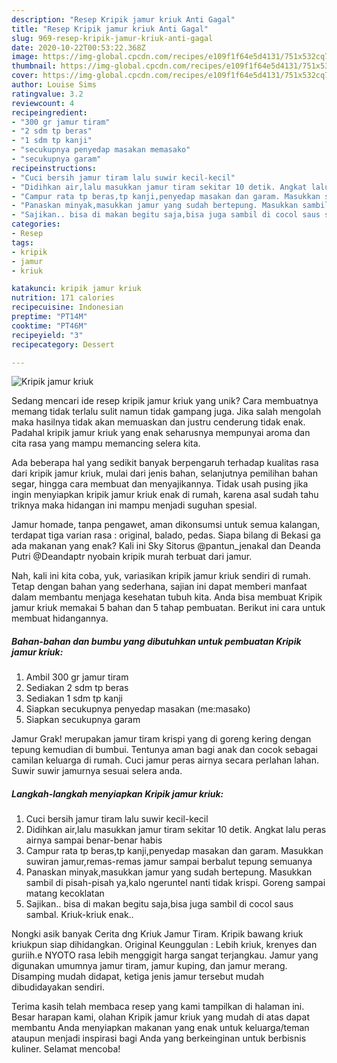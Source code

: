 ```yaml
---
description: "Resep Kripik jamur kriuk Anti Gagal"
title: "Resep Kripik jamur kriuk Anti Gagal"
slug: 969-resep-kripik-jamur-kriuk-anti-gagal
date: 2020-10-22T00:53:22.368Z
image: https://img-global.cpcdn.com/recipes/e109f1f64e5d4131/751x532cq70/kripik-jamur-kriuk-foto-resep-utama.jpg
thumbnail: https://img-global.cpcdn.com/recipes/e109f1f64e5d4131/751x532cq70/kripik-jamur-kriuk-foto-resep-utama.jpg
cover: https://img-global.cpcdn.com/recipes/e109f1f64e5d4131/751x532cq70/kripik-jamur-kriuk-foto-resep-utama.jpg
author: Louise Sims
ratingvalue: 3.2
reviewcount: 4
recipeingredient:
- "300 gr jamur tiram"
- "2 sdm tp beras"
- "1 sdm tp kanji"
- "secukupnya penyedap masakan memasako"
- "secukupnya garam"
recipeinstructions:
- "Cuci bersih jamur tiram lalu suwir kecil-kecil"
- "Didihkan air,lalu masukkan jamur tiram sekitar 10 detik. Angkat lalu peras airnya sampai benar-benar habis"
- "Campur rata tp beras,tp kanji,penyedap masakan dan garam. Masukkan suwiran jamur,remas-remas jamur sampai berbalut tepung semuanya"
- "Panaskan minyak,masukkan jamur yang sudah bertepung. Masukkan sambil di pisah-pisah ya,kalo ngeruntel nanti tidak krispi. Goreng sampai matang kecoklatan"
- "Sajikan.. bisa di makan begitu saja,bisa juga sambil di cocol saus sambal. Kriuk-kriuk enak.."
categories:
- Resep
tags:
- kripik
- jamur
- kriuk

katakunci: kripik jamur kriuk 
nutrition: 171 calories
recipecuisine: Indonesian
preptime: "PT14M"
cooktime: "PT46M"
recipeyield: "3"
recipecategory: Dessert

---
```



![Kripik jamur kriuk](https://img-global.cpcdn.com/recipes/e109f1f64e5d4131/751x532cq70/kripik-jamur-kriuk-foto-resep-utama.jpg)

Sedang mencari ide resep kripik jamur kriuk yang unik? Cara membuatnya memang tidak terlalu sulit namun tidak gampang juga. Jika salah mengolah maka hasilnya tidak akan memuaskan dan justru cenderung tidak enak. Padahal kripik jamur kriuk yang enak seharusnya mempunyai aroma dan cita rasa yang mampu memancing selera kita.

Ada beberapa hal yang sedikit banyak berpengaruh terhadap kualitas rasa dari kripik jamur kriuk, mulai dari jenis bahan, selanjutnya pemilihan bahan segar, hingga cara membuat dan menyajikannya. Tidak usah pusing jika ingin menyiapkan kripik jamur kriuk enak di rumah, karena asal sudah tahu triknya maka hidangan ini mampu menjadi suguhan spesial.

Jamur homade, tanpa pengawet, aman dikonsumsi untuk semua kalangan, terdapat tiga varian rasa : original, balado, pedas. Siapa bilang di Bekasi ga ada makanan yang enak? Kali ini Sky Sitorus @pantun_jenakal dan Deanda Putri @Deandaptr nyobain kripik murah terbuat dari jamur.


Nah, kali ini kita coba, yuk, variasikan kripik jamur kriuk sendiri di rumah. Tetap dengan bahan yang sederhana, sajian ini dapat memberi manfaat dalam membantu menjaga kesehatan tubuh kita. Anda bisa membuat Kripik jamur kriuk memakai 5 bahan dan 5 tahap pembuatan. Berikut ini cara untuk membuat hidangannya.

<!--inarticleads1-->

##### Bahan-bahan dan bumbu yang dibutuhkan untuk pembuatan Kripik jamur kriuk:

1. Ambil 300 gr jamur tiram
1. Sediakan 2 sdm tp beras
1. Sediakan 1 sdm tp kanji
1. Siapkan secukupnya penyedap masakan (me:masako)
1. Siapkan secukupnya garam


Jamur Grak! merupakan jamur tiram krispi yang di goreng kering dengan tepung kemudian di bumbui. Tentunya aman bagi anak dan cocok sebagai camilan keluarga di rumah. Cuci jamur peras airnya secara perlahan lahan. Suwir suwir jamurnya sesuai selera anda. 

<!--inarticleads2-->

##### Langkah-langkah menyiapkan Kripik jamur kriuk:

1. Cuci bersih jamur tiram lalu suwir kecil-kecil
1. Didihkan air,lalu masukkan jamur tiram sekitar 10 detik. Angkat lalu peras airnya sampai benar-benar habis
1. Campur rata tp beras,tp kanji,penyedap masakan dan garam. Masukkan suwiran jamur,remas-remas jamur sampai berbalut tepung semuanya
1. Panaskan minyak,masukkan jamur yang sudah bertepung. Masukkan sambil di pisah-pisah ya,kalo ngeruntel nanti tidak krispi. Goreng sampai matang kecoklatan
1. Sajikan.. bisa di makan begitu saja,bisa juga sambil di cocol saus sambal. Kriuk-kriuk enak..


Nongki asik banyak Cerita dng Kriuk Jamur Tiram. Kripik bawang kriuk kriukpun siap dihidangkan. Original Keunggulan : Lebih kriuk, krenyes dan guriih.e NYOTO rasa lebih menggigit harga sangat terjangkau. Jamur yang digunakan umumnya jamur tiram, jamur kuping, dan jamur merang. Disamping mudah didapat, ketiga jenis jamur tersebut mudah dibudidayakan sendiri. 

Terima kasih telah membaca resep yang kami tampilkan di halaman ini. Besar harapan kami, olahan Kripik jamur kriuk yang mudah di atas dapat membantu Anda menyiapkan makanan yang enak untuk keluarga/teman ataupun menjadi inspirasi bagi Anda yang berkeinginan untuk berbisnis kuliner. Selamat mencoba!
